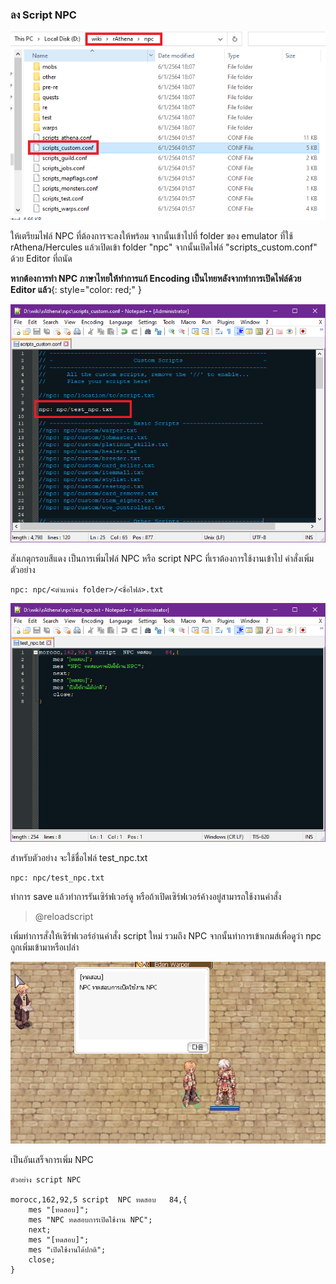### ลง Script NPC

![](../assets/images/img/14/01.PNG)

ให้เตรียมไฟล์ NPC ที่ต้องการจะลงให้พร้อม จากนั้นเข้าไปที่ folder ของ emulator ที่ใช้ rAthena/Hercules
แล้วเปิดเข้า folder "npc" จากนั้นเปิดไฟล์ "scripts_custom.conf" ด้วย Editor ที่ถนัด

**หากต้องการทำ NPC ภาษาไทยให้ทำการแก้ Encoding เป็นไทยหลังจากทำการเปิดไฟล์ด้วย Editor แล้ว**{: style="color: red;" }

![](../assets/images/img/14/02.PNG)

สังเกตุกรอบสีแดง เป็นการเพิ่มไฟล์ NPC หรือ script NPC ที่เราต้องการใช้งานเข้าไป คำสั่งเพิ่มตัวอย่าง

```text
npc: npc/<ตำแหน่ง folder>/<ชื่อไฟล์>.txt
```

![](../assets/images/img/14/03.PNG)

สำหรับตัวอย่าง จะใช้ชื่อไฟล์ test_npc.txt
```text
npc: npc/test_npc.txt
```

ทำการ save แล้วทำการรันเซิร์ฟเวอร์ดู หรือถ้าเปิดเซิร์ฟเวอร์ค้างอยู่สามารถใช้งานคำสั่ง

> @reloadscript

เพิ่มทำการสั่งให้เซิร์ฟเวอร์อ่านคำสั่ง script ใหม่ รวมถึง NPC จากนั้นทำการเข้าเกมส์เพื่อดูว่า npc ถูกเพิ่มเข้ามาหรือเปล่า

![](../assets/images/img/14/04.PNG)

เป็นอันเสร็จการเพิ่ม NPC

```text
ตัวอย่าง script NPC

morocc,162,92,5	script	NPC ทดสอบ	84,{
	mes "[ทดสอบ]";
	mes "NPC ทดสอบการเปิดใช้งาน NPC";
	next;
	mes "[ทดสอบ]";
	mes "เปิดใช้งานได้ปกติ";
	close;
}
```